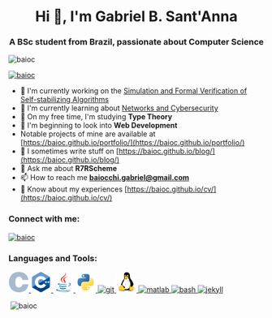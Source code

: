 <h1 align="center">Hi 👋, I'm Gabriel B. Sant'Anna</h1>
<h3 align="center">A BSc student from Brazil, passionate about Computer Science</h3>

<p align="left"> <img src="https://komarev.com/ghpvc/?username=baioc&label=Profile%20views&color=0e75b6&style=flat" alt="baioc" /> </p>

<p align="left"> <a href="https://github.com/ryo-ma/github-profile-trophy"><img src="https://github-profile-trophy.vercel.app/?username=baioc&row=1" alt="baioc" /></a> </p>

- 🔭 I'm currently working on the [Simulation and Formal Verification of Self-stabilizing Algorithms](https://ensiwiki.ensimag.fr/index.php?title=IRL_-_Simulation_and_Formal_Verification_of_Self-stabilizing_Algorithms)
- 🌱 I'm currently learning about [Networks and Cybersecurity](https://www.youracclaim.com/badges/5ba4072c-a443-44d9-9fda-cdea90ae3144)
- 🌱 On my free time, I'm studying **Type Theory**
- 🌱 I'm beginning to look into **Web Development**
- Notable projects of mine are available at [https://baioc.github.io/portfolio/](https://baioc.github.io/portfolio/)
- 📝 I sometimes write stuff on [https://baioc.github.io/blog/](https://baioc.github.io/blog/)
- 💬 Ask me about **R7RScheme**
- 📫 How to reach me **baiocchi.gabriel@gmail.com**
- 📄 Know about my experiences [https://baioc.github.io/cv/](https://baioc.github.io/cv/)

<h3 align="left">Connect with me:</h3>
<p align="left">
	<a href="https://linkedin.com/in/baioc" target="blank"><img align="center" src="https://cdn.jsdelivr.net/npm/simple-icons@3.0.1/icons/linkedin.svg" alt="baioc" height="30" width="40" /></a>
</p>

<h3 align="left">Languages and Tools:</h3>
<p align="left">
	<a href="https://www.cprogramming.com/" target="_blank"> <img src="https://raw.githubusercontent.com/devicons/devicon/master/icons/c/c-original.svg" alt="c" width="40" height="40"/> </a>
	<a href="https://www.w3schools.com/cpp/" target="_blank"> <img src="https://raw.githubusercontent.com/devicons/devicon/master/icons/cplusplus/cplusplus-original.svg" alt="cplusplus" width="40" height="40"/> </a>
	<a href="https://www.java.com" target="_blank"> <img src="https://raw.githubusercontent.com/devicons/devicon/master/icons/java/java-original.svg" alt="java" width="40" height="40"/> </a>
	<a href="https://www.python.org" target="_blank"> <img src="https://raw.githubusercontent.com/devicons/devicon/master/icons/python/python-original.svg" alt="python" width="40" height="40"/> </a>
	<a href="https://git-scm.com/" target="_blank"> <img src="https://www.vectorlogo.zone/logos/git-scm/git-scm-icon.svg" alt="git" width="40" height="40"/> </a>
	<a href="https://www.linux.org/" target="_blank"> <img src="https://raw.githubusercontent.com/devicons/devicon/master/icons/linux/linux-original.svg" alt="linux" width="40" height="40"/> </a>
	<a href="https://www.mathworks.com/" target="_blank"> <img src="https://raw.githubusercontent.com/simple-icons/simple-icons/master/icons/mathworks.svg" alt="matlab" width="40" height="40"/> </a>
	<a href="https://www.gnu.org/software/bash/" target="_blank"> <img src="https://www.vectorlogo.zone/logos/gnu_bash/gnu_bash-icon.svg" alt="bash" width="40" height="40"/> </a>
	<a href="https://jekyllrb.com/" target="_blank"> <img src="https://www.vectorlogo.zone/logos/jekyllrb/jekyllrb-icon.svg" alt="jekyll" width="40" height="40"/> </a>
</p>

<p>&nbsp;<img align="center" src="https://github-readme-stats.vercel.app/api?username=baioc&show_icons=true&locale=en" alt="baioc" /></p>
